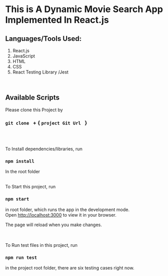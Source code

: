 # This is A Dynamic Movie Search App Implemented In React.js

## Languages/Tools Used:

1. React.js
2. JavaScript
3. HTML
4. CSS
5. React Testing Library /Jest

<br>

## Available Scripts

Please clone this Project by

### `git clone ` + { `project Git Url ` }

<br>
<br>

To Install dependencies/libraries, run

### `npm install`

In the root folder
<br>
<br>

To Start this project, run

### `npm start`

in root folder, which runs the app in the development mode.\
Open [http://localhost:3000](http://localhost:3000) to view it in your browser.

The page will reload when you make changes.

<br>
<br>
To Run test files in this project,  run

### `npm run test`

in the project root folder, there are six testing cases right now.
